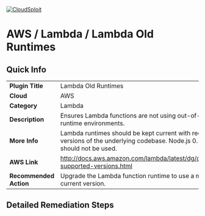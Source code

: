 [![CloudSploit](https://cloudsploit.com/img/logo-big-text-100.png "CloudSploit")](https://cloudsploit.com)

# AWS / Lambda / Lambda Old Runtimes

## Quick Info

| | |
|-|-|
| **Plugin Title** | Lambda Old Runtimes |
| **Cloud** | AWS |
| **Category** | Lambda |
| **Description** | Ensures Lambda functions are not using out-of-date runtime environments. |
| **More Info** | Lambda runtimes should be kept current with recent versions of the underlying codebase. Node.js 0.10.0 should not be used. |
| **AWS Link** | http://docs.aws.amazon.com/lambda/latest/dg/current-supported-versions.html |
| **Recommended Action** | Upgrade the Lambda function runtime to use a more current version. |

## Detailed Remediation Steps


